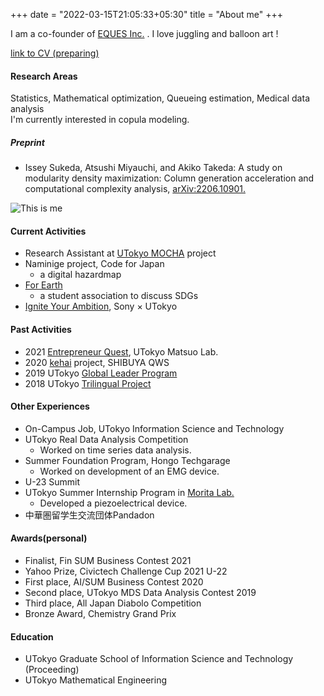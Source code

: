 +++
date = "2022-03-15T21:05:33+05:30"
title = "About me"
+++


I am a co-founder of [EQUES Inc.](https://www.eques.co.jp) .
I love juggling and balloon art !

[link to CV (preparing)]()

#### Research Areas
Statistics, Mathematical optimization, Queueing estimation, Medical data analysis  
I'm currently interested in copula modeling.

##### Preprint
* Issey Sukeda, Atsushi Miyauchi, and Akiko Takeda:
A study on modularity density maximization: Column generation acceleration and computational complexity analysis,
[arXiv:2206.10901.](https://arxiv.org/abs/2206.10901)


![This is me][1]


#### Current Activities

* Research Assistant at [UTokyo MOCHA](https://mocha.t.u-tokyo.ac.jp) project
* Naminige project, Code for Japan
    - a digital hazardmap
* [For Earth](https://forearthut.com)
    - a student association to discuss SDGs
* [Ignite Your Ambition](https://ignite-your-ambition.com), Sony × UTokyo

#### Past Activities
* 2021 [Entrepreneur Quest](https://weblab.t.u-tokyo.ac.jp/kigyoquest/), UTokyo Matsuo Lab.
* 2020 [kehai](https://shibuya-qws.com/project/kehai) project, SHIBUYA QWS 
* 2019 UTokyo [Global Leader Program](https://www.glp.u-tokyo.ac.jp)
* 2018 UTokyo [Trilingual Project](http://www.cgcs.c.u-tokyo.ac.jp/tlp/)



#### Other Experiences
* On-Campus Job, UTokyo Information Science and Technology
* UTokyo Real Data Analysis Competition
    - Worked on time series data analysis.
* Summer Foundation Program, Hongo Techgarage
    - Worked on development of an EMG device.
* U-23 Summit
* UTokyo Summer Internship Program in [Morita Lab.](http://www.hsd.k.u-tokyo.ac.jp/contents/member.html)
    - Developed a piezoelectrical device.
* 中華圏留学生交流団体Pandadon


#### Awards(personal)
* Finalist, Fin SUM Business Contest 2021
* Yahoo Prize, Civictech Challenge Cup 2021 U-22
* First place, AI/SUM Business Contest 2020
* Second place, UTokyo MDS Data Analysis Contest 2019
* Third place, All Japan Diabolo Competition
* Bronze Award, Chemistry Grand Prix

#### Education
* UTokyo Graduate School of Information Science and Technology (Proceeding)
* UTokyo Mathematical Engineering


[1]: /img/me.png